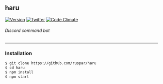 ## haru
[![Version](https://img.shields.io/badge/Version-1.1.0-green.svg?style=flat-square)](https://github.com/ruspar/haru/releases)
[![Twitter](https://img.shields.io/twitter/follow/Pyraxo.svg?style=social)](http://twitter.com/pyraxo)
[![Code Climate](https://codeclimate.com/github/ruspar/haru/badges/gpa.svg)](https://codeclimate.com/github/ruspar/haru)
###### Discord command bot
***
### Installation
```bash
$ git clone https://github.com/ruspar/haru
$ cd haru
$ npm install
$ npm start
```
